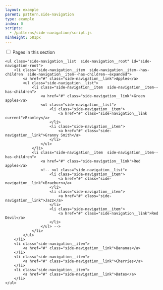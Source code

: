 ```yaml
---
layout: example
parent: pattern.side-navigation
type: example
index: 0
scripts:
  - /patterns/side-navigation/script.js
minheight: 581px
---
```


<nav role="navigation" aria-label="Sections" class="side-navigation">
    <input type="checkbox" class="visually-hidden" id="show-side-navigation" aria-controls="side-navigation-root" />
    <label class="side-navigation__expand" for="show-side-navigation">Pages in this section</label>

    <ul class="side-navigation__list  side-navigation__root" id="side-navigation-root">
        <li class="side-navigation__item  side-navigation__item--has-children  side-navigation__item--has-children--expanded">
            <a href="#" class="side-navigation__link">Apples</a>
            <ul class="side-navigation__list">
                <li class="side-navigation__item  side-navigation__item--has-children">
                    <a href="#" class="side-navigation__link">Green apples</a>
                    <ul class="side-navigation__list">
                        <li class="side-navigation__item">
                            <a href="#" class="side-navigation__link  current">Bramley</a>
                        </li>
                        <li class="side-navigation__item">
                            <a href="#" class="side-navigation__link">Granny Smith</a>
                        </li>
                    </ul>
                </li>
                <li class="side-navigation__item  side-navigation__item--has-children">
                    <a href="#" class="side-navigation__link">Red apples</a>
                    <!-- <ul class="side-navigation__list">
                        <li class="side-navigation__item">
                            <a href="#" class="side-navigation__link">Braeburn</a>
                        </li>
                        <li class="side-navigation__item">
                            <a href="#" class="side-navigation__link">Jazz</a>
                        </li>
                        <li class="side-navigation__item">
                            <a href="#" class="side-navigation__link">Red Devil</a>
                        </li>
                    </ul> -->
                </li>
            </ul>
        </li>
        <li class="side-navigation__item">
            <a href="#" class="side-navigation__link">Bananas</a>
        </li>
        <li class="side-navigation__item">
            <a href="#" class="side-navigation__link">Cherries</a>
        </li>
        <li class="side-navigation__item">
            <a href="#" class="side-navigation__link">Dates</a>
        </li>
    </ul>
</nav>
